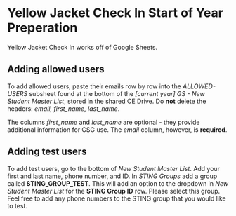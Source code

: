 # Yellow Jacket Check In Start of Year Preperation

Yellow Jacket Check In works off of Google Sheets.

## Adding allowed users

To add allowed users, paste their emails row by row into the *ALLOWED-USERS* subsheet found at the bottom of the *[current year] GS - New Student Master List*, stored in the shared CE Drive. Do **not** delete the headers: *email, first_name, last_name*.

The columns *first_name* and *last_name* are optional - they provide additional information for CSG use. The *email* column, however, is **required**.

## Adding test users

To add test users, go to the bottom of *New Student Master List*. Add your first and last name, phone number, and ID. In *STING Groups* add a group called **STING_GROUP_TEST**. This will add an option to the dropdown in *New Student Master List* for the **STING Group ID** row. Please select this group. Feel free to add any phone numbers to the STING group that you would like to test.